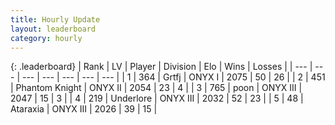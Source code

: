 ```yaml
---
title: Hourly Update
layout: leaderboard
category: hourly
---
```


{: .leaderboard}
| Rank | LV | Player | Division | Elo | Wins | Losses |
| --- | --- | --- | --- | --- | --- | --- |
| <span data-change="0">1</span> | 364 | <span title="ID: 742306">Grtfj</span> | ONYX I | <span data-change="0">2075</span> | <span data-change="0">50</span> | <span data-change="0">26</span> |
| <span data-change="0">2</span> | 451 | <span title="ID: 742939">Phantom Knight</span> | ONYX II | <span data-change="-6">2054</span> | <span data-change="1">23</span> | <span data-change="1">4</span> |
| <span data-change="0">3</span> | 765 | <span title="ID: 540690">poon</span> | ONYX III | <span data-change="0">2047</span> | <span data-change="0">15</span> | <span data-change="0">3</span> |
| <span data-change="0">4</span> | 219 | <span title="ID: 745122">Underlore</span> | ONYX III | <span data-change="0">2032</span> | <span data-change="0">52</span> | <span data-change="0">23</span> |
| <span data-change="12">5</span> | 48 | <span title="ID: 745153">Ataraxia</span> | ONYX III | <span data-change="96">2026</span> | <span data-change="8">39</span> | <span data-change="0">15</span> |